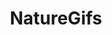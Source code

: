 ---
title: NatureGifs
crosslinks:
- livven
- anti_gif_bot
- youtubefactsbot
- NatureIn60FPS
- BatFacts
- NatureIsFuckingLit
- BrasilOnReddit
- gifs
- thalassophobia
- UEBS
- biology
- spiderbro
- batty
- thedepthsbelow
- titlegore
- whatsthisplant
- Cephalopods
- corgibutts
- EarthPornGifs
- marinebiology
---